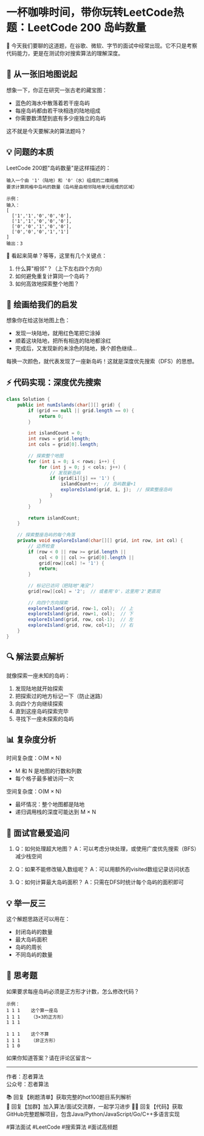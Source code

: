# 一杯咖啡时间，带你玩转LeetCode热题：LeetCode 200 岛屿数量

👋 今天我们要聊的这道题，在谷歌、微软、字节的面试中经常出现。它不只是考察代码能力，更是在测试你对搜索算法的理解深度。

## 🎯 从一张旧地图说起

想象一下，你正在研究一张古老的藏宝图：
- 蓝色的海水中散落着若干座岛屿
- 每座岛屿都由若干块相连的陆地组成
- 你需要数清楚到底有多少座独立的岛屿

这不就是今天要解决的算法题吗？

## 💡 问题的本质

LeetCode 200题"岛屿数量"是这样描述的：
```
输入一个由 '1'（陆地）和 '0'（水）组成的二维网格
要求计算网格中岛屿的数量（岛屿是由相邻陆地单元组成的区域）

示例：
输入：
[
  ['1','1','0','0','0'],
  ['1','1','0','0','0'],
  ['0','0','1','0','0'],
  ['0','0','0','1','1']
]
输出：3
```

🤔 看起来简单？等等，这里有几个关键点：
1. 什么算"相邻"？（上下左右四个方向）
2. 如何避免重复计算同一个岛屿？
3. 如何高效地探索整个地图？

## 🎨 绘画给我们的启发

想象你在给这张地图上色：
- 发现一块陆地，就用红色笔把它涂掉
- 顺着这块陆地，把所有相连的陆地都涂红
- 完成后，又发现新的未涂色的陆地，换个颜色继续...

每换一次颜色，就代表发现了一座新岛屿！这就是深度优先搜索（DFS）的思想。

## ⚡ 代码实现：深度优先搜索

```java
class Solution {
    public int numIslands(char[][] grid) {
        if (grid == null || grid.length == 0) {
            return 0;
        }
        
        int islandCount = 0;
        int rows = grid.length;
        int cols = grid[0].length;
        
        // 探索整个地图
        for (int i = 0; i < rows; i++) {
            for (int j = 0; j < cols; j++) {
                // 发现新岛屿
                if (grid[i][j] == '1') {
                    islandCount++;  // 岛屿数量+1
                    exploreIsland(grid, i, j);  // 探索整座岛屿
                }
            }
        }
        
        return islandCount;
    }
    
    // 探索整座岛屿的每个角落
    private void exploreIsland(char[][] grid, int row, int col) {
        // 边界检查
        if (row < 0 || row >= grid.length || 
            col < 0 || col >= grid[0].length || 
            grid[row][col] != '1') {
            return;
        }
        
        // 标记已访问（把陆地"淹没"）
        grid[row][col] = '2';  // 或者用'0'，这里用'2'更直观
        
        // 向四个方向探索
        exploreIsland(grid, row-1, col);  // 上
        exploreIsland(grid, row+1, col);  // 下
        exploreIsland(grid, row, col-1);  // 左
        exploreIsland(grid, row, col+1);  // 右
    }
}
```

## 🔍 解法要点解析

就像探索一座未知的岛屿：
1. 发现陆地就开始探索
2. 把探索过的地方标记一下（防止迷路）
3. 向四个方向继续探索
4. 直到这座岛屿探索完毕
5. 寻找下一座未探索的岛屿

## 📊 复杂度分析

时间复杂度：O(M × N)
- M 和 N 是地图的行数和列数
- 每个格子最多被访问一次

空间复杂度：O(M × N)
- 最坏情况：整个地图都是陆地
- 递归调用栈的深度可能达到 M × N

## 🎯 面试官最爱追问

1. Q：如何处理超大地图？
   A：可以考虑分块处理，或使用广度优先搜索（BFS）减少栈空间

2. Q：如果不能修改输入数组呢？
   A：可以用额外的visited数组记录访问状态

3. Q：如何计算最大岛屿面积？
   A：只需在DFS时统计每个岛屿的面积即可

## 💡 举一反三

这个解题思路还可以用在：
- 封闭岛屿的数量
- 最大岛屿面积
- 岛屿的周长
- 不同岛屿的数量

## 🎁 思考题

如果要求每座岛屿必须是正方形才计数，怎么修改代码？

```
示例：
1 1 1    这个算一座岛
1 1 1    （3×3的正方形）
1 1 1

1 1 1    这个不算
1 1 1    （非正方形）
1 1 0
```

如果你知道答案？请在评论区留言～

---
作者：忍者算法  
公众号：忍者算法

📚 回复【刷题清单】获取完整的hot100题目系列解析  
👥 回复【加群】加入算法/面试交流群，一起学习进步
🧑‍💻 回复【代码】获取GitHub完整题解项目，包含Java/Python/JavaScript/Go/C++多语言实现

#算法面试 #LeetCode #搜索算法 #面试高频题
